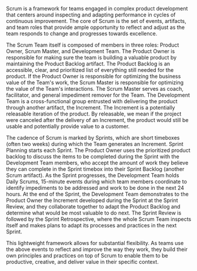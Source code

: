 Scrum is a framework for teams engaged in complex product development that centers around inspecting and adapting performance in cycles of continuous improvement.  The core of Scrum is the set of events, artifacts, and team roles that provide ample opportunity to reflect and adjust as the team responds to change and progresses towards excellence.

The Scrum Team itself is composed of members in three roles: Product Owner, Scrum Master, and Development Team.  The Product Owner is responsible for making sure the team is building a valuable product by maintaining the Product Backlog artifact.  The Product Backlog is an accessible, clear, and prioritized list of everything still needed for the product.  If the Product Owner is responsible for optimizing the business value of the Team's work, the Scrum Master is responsible for optimizing the value of the Team's interactions.  The Scrum Master serves as coach, facilitator, and general impediment remover for the Team.  The Development Team is a cross-functional group entrusted with delivering the product through another artifact, the Increment.  The Increment is a potentially releasable iteration of the product.  By releasable, we mean if the project were canceled after the delivery of an Increment, the product would still be usable and potentially provide value to a customer.

The cadence of Scrum is marked by Sprints, which are short timeboxes (often two weeks) during which the Team generates an Increment.  Sprint Planning starts each Sprint.  The Product Owner uses the prioritized product backlog to discuss the items to be completed during the Sprint with the Development Team members, who accept the amount of work they believe they can complete in the Sprint timebox into their Sprint Backlog (another Scrum artifact).  As the Sprint progresses, the Development Team holds Daily Scrums, 15-minute events during which team members coordinate to identify impediments to be addressed and work to be done in the next 24 hours.  At the end of the Sprint, the Development Team demonstrates to the Product Owner the Increment developed during the Sprint at the Sprint Review, and they collaborate together to adapt the Product Backlog and determine what would be most valuable to do next.  The Sprint Review is followed by the Sprint Retrospective, where the whole Scrum Team inspects itself and makes plans to adapt its processes and practices in the next Sprint.

This lightweight framework allows for substantial flexibility.  As teams use the above events to reflect and improve the way they work, they build their own principles and practices on top of Scrum to enable them to be productive, creative, and deliver value in their specific context.
